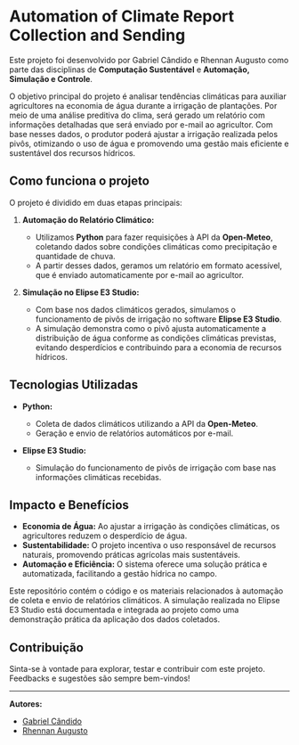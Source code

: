 # Automation of Climate Report Collection and Sending  

Este projeto foi desenvolvido por Gabriel Cândido e Rhennan Augusto como parte das disciplinas de **Computação Sustentável** e **Automação, Simulação e Controle**.  

O objetivo principal do projeto é analisar tendências climáticas para auxiliar agricultores na economia de água durante a irrigação de plantações. Por meio de uma análise preditiva do clima, será gerado um relatório com informações detalhadas que será enviado por e-mail ao agricultor. Com base nesses dados, o produtor poderá ajustar a irrigação realizada pelos pivôs, otimizando o uso de água e promovendo uma gestão mais eficiente e sustentável dos recursos hídricos.  

## **Como funciona o projeto**  

O projeto é dividido em duas etapas principais:  
1. **Automação do Relatório Climático:**  
   - Utilizamos **Python** para fazer requisições à API da **Open-Meteo**, coletando dados sobre condições climáticas como precipitação e quantidade de chuva.  
   - A partir desses dados, geramos um relatório em formato acessível, que é enviado automaticamente por e-mail ao agricultor.  

2. **Simulação no Elipse E3 Studio:**  
   - Com base nos dados climáticos gerados, simulamos o funcionamento de pivôs de irrigação no software **Elipse E3 Studio**.  
   - A simulação demonstra como o pivô ajusta automaticamente a distribuição de água conforme as condições climáticas previstas, evitando desperdícios e contribuindo para a economia de recursos hídricos.  

## **Tecnologias Utilizadas**  
- **Python:**  
  - Coleta de dados climáticos utilizando a API da **Open-Meteo**.  
  - Geração e envio de relatórios automáticos por e-mail.  

- **Elipse E3 Studio:**  
  - Simulação do funcionamento de pivôs de irrigação com base nas informações climáticas recebidas.  

## **Impacto e Benefícios**  
- **Economia de Água:** Ao ajustar a irrigação às condições climáticas, os agricultores reduzem o desperdício de água.  
- **Sustentabilidade:** O projeto incentiva o uso responsável de recursos naturais, promovendo práticas agrícolas mais sustentáveis.  
- **Automação e Eficiência:** O sistema oferece uma solução prática e automatizada, facilitando a gestão hídrica no campo.  

Este repositório contém o código e os materiais relacionados à automação de coleta e envio de relatórios climáticos. A simulação realizada no Elipse E3 Studio está documentada e integrada ao projeto como uma demonstração prática da aplicação dos dados coletados.  

## **Contribuição**  
Sinta-se à vontade para explorar, testar e contribuir com este projeto. Feedbacks e sugestões são sempre bem-vindos!  

---
**Autores:**  
- [Gabriel Cândido](https://github.com/Gabriel-Candido-Ferreira)<br>
- [Rhennan Augusto](https://github.com/RhennanAugusto)<br> 
